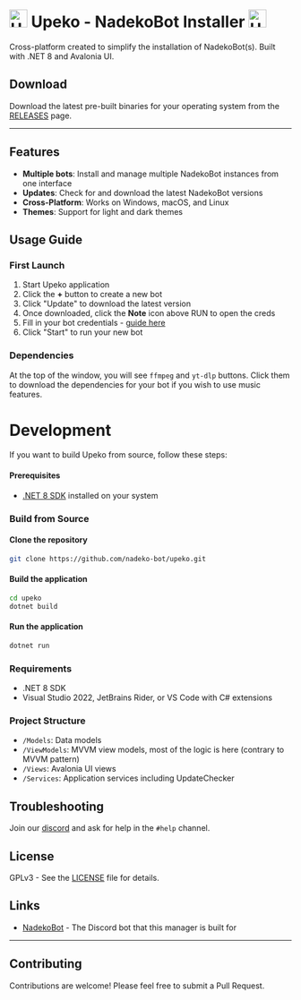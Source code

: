 # <img src="assets/upeko.ico" alt="Upeko Logo" width="32"> Upeko - NadekoBot Installer <img src="assets/upeko.ico" alt="Upeko Logo" width="32">

Cross-platform created to simplify the installation of NadekoBot(s).
Built with .NET 8 and Avalonia UI.


## Download

Download the latest pre-built binaries for your operating system from the [RELEASES](https://github.com/nadeko-bot/upeko/releases/latest) page.

---

## Features

- **Multiple bots**: Install and manage multiple NadekoBot instances from one interface
- **Updates**: Check for and download the latest NadekoBot versions
- **Cross-Platform**: Works on Windows, macOS, and Linux
- **Themes**: Support for light and dark themes

## Usage Guide

### First Launch

1. Start Upeko application
2. Click the **+** button to create a new bot 
3. Click "Update" to download the latest version
4. Once downloaded, click the **Note** icon above RUN to open the creds
5. Fill in your bot credentials - [guide here](https://nadekobot.readthedocs.io/en/latest/creds-guide/)
6. Click "Start" to run your new bot

### Dependencies

At the top of the window, you will see `ffmpeg` and `yt-dlp` buttons. Click them to download the dependencies for your bot if you wish to use music features.

# Development

If you want to build Upeko from source, follow these steps:

#### Prerequisites

- [.NET 8 SDK](https://dotnet.microsoft.com/en-us/download/dotnet/8.0) installed on your system

### Build from Source

#### Clone the repository
```bash
git clone https://github.com/nadeko-bot/upeko.git
```

#### Build the application
```bash
cd upeko
dotnet build
```

#### Run the application
```bash
dotnet run
```


### Requirements

- .NET 8 SDK
- Visual Studio 2022, JetBrains Rider, or VS Code with C# extensions

### Project Structure

- `/Models`: Data models
- `/ViewModels`: MVVM view models, most of the logic is here (contrary to MVVM pattern)
- `/Views`: Avalonia UI views
- `/Services`: Application services including UpdateChecker

## Troubleshooting

Join our [discord](https://discord.nadeko.bot) and ask for help in the `#help` channel.

## License

GPLv3 - See the [LICENSE](LICENSE.md) file for details.

## Links

- [NadekoBot](https://nadeko.bot/) - The Discord bot that this manager is built for

---

## Contributing

Contributions are welcome! Please feel free to submit a Pull Request.